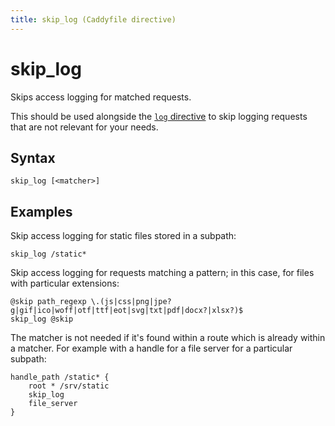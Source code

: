 ```yaml
---
title: skip_log (Caddyfile directive)
---
```


# skip_log

Skips access logging for matched requests.

This should be used alongside the [`log` directive](/docs/caddyfile/directives/log) to skip logging requests that are not relevant for your needs.


## Syntax

```caddy-d
skip_log [<matcher>]
```


## Examples

Skip access logging for static files stored in a subpath:

```caddy-d
skip_log /static*
```


Skip access logging for requests matching a pattern; in this case, for files with particular extensions:

```caddy-d
@skip path_regexp \.(js|css|png|jpe?g|gif|ico|woff|otf|ttf|eot|svg|txt|pdf|docx?|xlsx?)$
skip_log @skip
```


The matcher is not needed if it's found within a route which is already within a matcher. For example with a handle for a file server for a particular subpath:

```caddy-d
handle_path /static* {
	root * /srv/static
	skip_log
	file_server
}
```

